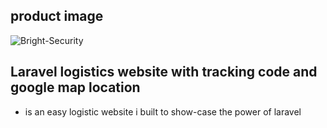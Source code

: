 ## product image
![Bright-Security](https://github.com/Bright11/laravel-logistic-tracking-site/assets/34070274/3da0c233-82b4-400f-a7ec-d3c69fc69c28)

## Laravel logistics website with tracking code and google map location
- is an easy logistic website i built to show-case the power of laravel
